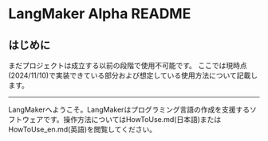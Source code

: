 # LangMaker Alpha README

## はじめに
まだプロジェクトは成立する以前の段階で使用不可能です。
ここでは現時点(2024/11/10)で実装できている部分および想定している使用方法について記載します。

---

LangMakerへようこそ。LangMakerはプログラミング言語の作成を支援するソフトウェアです。操作方法についてはHowToUse.md(日本語)またはHowToUse_en.md(英語)を閲覧してください。